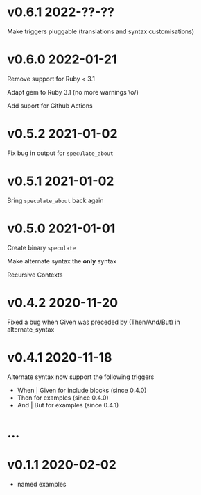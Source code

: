 
# v0.6.1 2022-??-??

Make triggers pluggable (translations and syntax customisations)

# v0.6.0 2022-01-21

Remove support for Ruby < 3.1

Adapt gem to Ruby 3.1 (no more warnings \o/)

Add suport for Github Actions

# v0.5.2 2021-01-02

Fix bug in output for `speculate_about` 

# v0.5.1 2021-01-02

Bring `speculate_about` back again

# v0.5.0 2021-01-01

Create binary `speculate`


Make alternate syntax the **only** syntax

Recursive Contexts


# v0.4.2 2020-11-20

Fixed a bug when Given was preceded by (Then/And/But) in alternate_syntax

# v0.4.1 2020-11-18

Alternate syntax now support the following triggers

- When | Given for include blocks (since 0.4.0)
- Then for examples (since 0.4.0)
- And | But for examples (since 0.4.1)

# ...

# v0.1.1 2020-02-02 

- named examples
